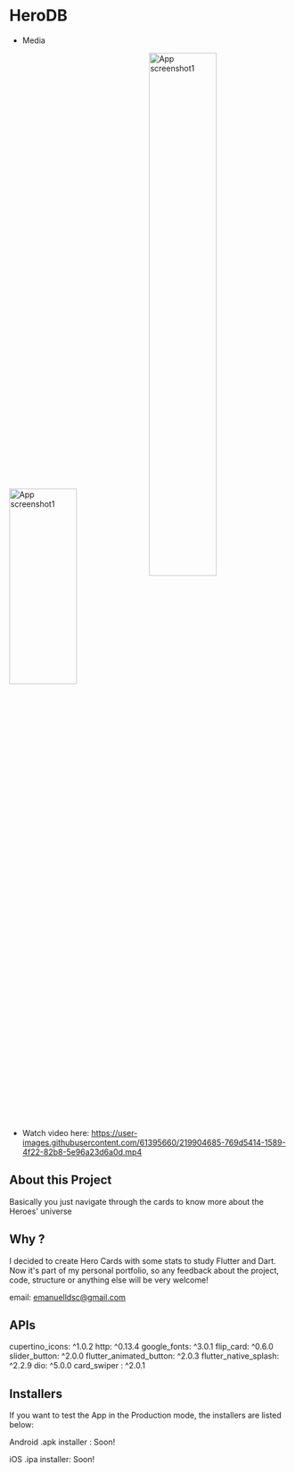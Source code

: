 # HeroDB

* Media
<div>
  <img align="center" src="https://user-images.githubusercontent.com/61395660/219904302-1b2995fd-4ca4-4b7b-91a4-03c77cb404fa.png" alt="App screenshot1" width="49%" height="350"/>
  <img align="center" src="https://user-images.githubusercontent.com/61395660/219904310-5099f587-8b39-4e69-bb8b-720cfbc415e1.png" alt="App screenshot1"  width="49% height="600"/>
</div>

* Watch video here: https://user-images.githubusercontent.com/61395660/219904685-769d5414-1589-4f22-82b8-5e96a23d6a0d.mp4

## About this Project
Basically you just navigate through the cards to know more about the Heroes' universe

## Why ? 
I decided to create Hero Cards with some stats to study Flutter and Dart. Now it's part of my personal portfolio, so any feedback about the project, code, structure or anything else will be very welcome!

email: emanuelldsc@gmail.com

## APIs  
cupertino_icons: ^1.0.2
http: ^0.13.4
google_fonts: ^3.0.1 
flip_card: ^0.6.0
slider_button: ^2.0.0
flutter_animated_button: ^2.0.3
flutter_native_splash: ^2.2.9
dio: ^5.0.0
card_swiper : ^2.0.1

## Installers
If you want to test the App in the Production mode, the installers are listed below:

Android .apk installer : Soon!

iOS .ipa installer: Soon!
